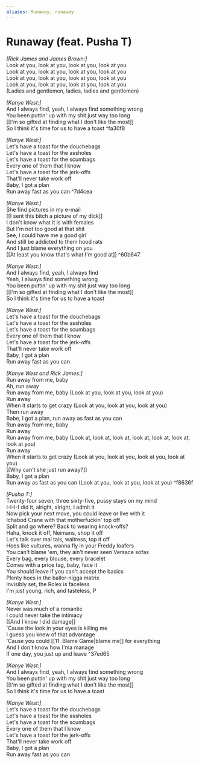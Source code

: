 ```yaml
---
aliases: Runaway, runaway
---
```


# Runaway (feat. Pusha T)

_[Rick James and James Brown:]_  
Look at you, look at you, look at you, look at you  
Look at you, look at you, look at you, look at you  
Look at you, look at you, look at you, look at you  
Look at you, look at you, look at you, look at you  
(Ladies and gentlemen, ladies, ladies and gentlemen)  

_[Kanye West:]_  
And I always find, yeah, I always find something wrong  
You been puttin' up with my shit just way too long  
[[I'm so gifted at finding what I don't like the most]]  
So I think it's time for us to have a toast ^fa30f8

_[Kanye West:]_  
Let's have a toast for the douchebags  
Let's have a toast for the assholes  
Let's have a toast for the scumbags  
Every one of them that I know  
Let's have a toast for the jerk-offs  
That'll never take work off  
Baby, I got a plan  
Run away fast as you can ^7d4cea

_[Kanye West:]_  
She find pictures in my e-mail  
[[I sent this bitch a picture of my dick]]  
I don't know what it is with females  
But I'm not too good at that shit  
See, I could have me a good girl  
And still be addicted to them hood rats  
And I just blame everything on you  
[[At least you know that's what I'm good at]] ^60b647

_[Kanye West:]_  
And I always find, yeah, I always find  
Yeah, I always find something wrong  
You been puttin' up with my shit just way too long  
[[I'm so gifted at finding what I don't like the most]]  
So I think it's time for us to have a toast  

_[Kanye West:]_  
Let's have a toast for the douchebags  
Let's have a toast for the assholes  
Let's have a toast for the scumbags  
Every one of them that I know  
Let's have a toast for the jerk-offs  
That'll never take work off  
Baby, I got a plan  
Run away fast as you can  

_[Kanye West and Rick James:]_  
Run away from me, baby  
Ah, run away  
Run away from me, baby (Look at you, look at you, look at you)  
Run away  
When it starts to get crazy (Look at you, look at you, look at you)  
Then run away  
Babe, I got a plan, run away as fast as you can  
Run away from me, baby  
Run away  
Run away from me, baby (Look at, look at, look at, look at, look at, look at, look at you)  
Run away  
When it starts to get crazy (Look at you, look at you, look at you, look at you)  
[[Why can't she just run away?]]  
Baby, I got a plan  
Run away as fast as you can (Look at you, look at you, look at you) ^f8636f

_[Pusha T:]_  
Twenty-four seven, three sixty-five, pussy stays on my mind  
I-I-I-I did it, alright, alright, I admit it  
Now pick your next move, you could leave or live with it  
Ichabod Crane with that motherfuckin' top off  
Split and go where? Back to wearing knock-offs?  
Haha, knock it off, Neimans, shop it off  
Let's talk over mai tais, waitress, top it off  
Hoes like vultures, wanna fly in your Freddy loafers  
You can't blame 'em, they ain't never seen Versace sofas  
Every bag, every blouse, every bracelet  
Comes with a price tag, baby, face it  
You should leave if you can't accept the basics  
Plenty hoes in the baller-nigga matrix  
Invisibly set, the Rolex is faceless  
I'm just young, rich, and tasteless, P  

_[Kanye West:]_  
Never was much of a romantic  
I could never take the intimacy  
[[And I know I did damage]]  
'Cause the look in your eyes is killing me  
I guess you knew of that advantage  
'Cause you could [[11. Blame Game|blame me]] for everything  
And I don't know how I'ma manage  
If one day, you just up and leave   ^37ed65

_[Kanye West:]_  
And I always find, yeah, I always find something wrong  
You been puttin' up with my shit just way too long  
[[I'm so gifted at finding what I don't like the most]]  
So I think it's time for us to have a toast  

_[Kanye West:]_  
Let's have a toast for the douchebags  
Let's have a toast for the assholes  
Let's have a toast for the scumbags  
Every one of them that I know  
Let's have a toast for the jerk-offs  
That'll never take work off  
Baby, I got a plan  
Run away fast as you can
